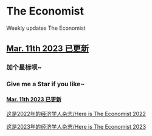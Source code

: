 # The Economist
Weekly updates The Economist

## [Mar. 11th 2023 已更新](https://github.com/ThomasSu1/The_Economist/blob/main/2023/The%20Economist-2023.3.11.pdf)

### 加个**星标**呗~
### Give me a **Star** if you like~

#### [Mar. 11th 2023 已更新](https://github.com/ThomasSu1/The_Economist/blob/main/2023/The%20Economist-2023.3.11.pdf)


[这是2022年的经济学人杂志/Here is The Economist 2022](https://github.com/ThomasSu1/The_Economist/tree/main/2022)

[这是2023年的经济学人杂志/Here is The Economist 2023](https://github.com/ThomasSu1/The_Economist/tree/main/2023)
